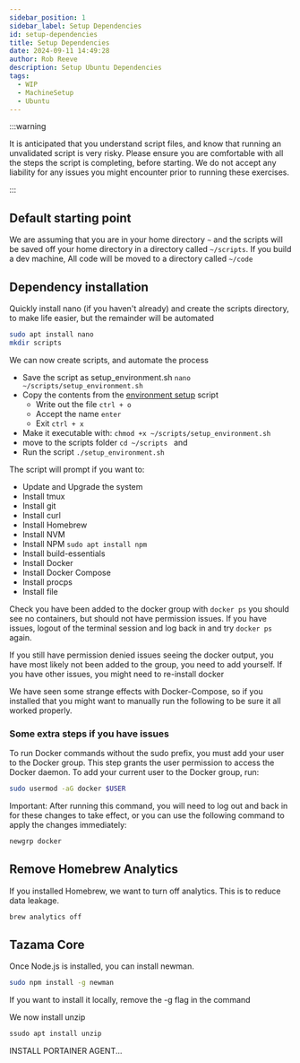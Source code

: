```yaml
---  
sidebar_position: 1  
sidebar_label: Setup Dependencies
id: setup-dependencies
title: Setup Dependencies
date: 2024-09-11 14:49:28
author: Rob Reeve
description: Setup Ubuntu Dependencies
tags: 
  - WIP
  - MachineSetup
  - Ubuntu
---  
```


<!-- SPDX-License-Identifier: CC-BY-SA-4.0 -->

:::warning

It is anticipated that you understand script files, and know that running an unvalidated script is very risky. Please ensure you are comfortable with all the steps the script is completing, before starting. We do not accept any liability for any issues you might encounter prior to running these exercises.

:::

## Default starting point

We are assuming that you are in your home directory ```~``` and the scripts will be saved off your home directory in a directory called ```~/scripts```. If you build a dev machine, All code will be moved to a directory called ```~/code```

## Dependency installation

Quickly install nano (if you haven't already) and create the scripts directory, to make life easier, but the remainder will be automated

```bash
sudo apt install nano
mkdir scripts
```

We can now create scripts, and automate the process

- Save the script as setup_environment.sh ```nano ~/scripts/setup_environment.sh```
- Copy the contents from the [environment setup](scripts/setup_environment.md) script
  - Write out the file `ctrl + o`
  - Accept the name `enter`
  - Exit  `ctrl + x`
- Make it executable with: ```chmod +x ~/scripts/setup_environment.sh```
- move to the scripts folder ```cd ~/scripts ``` and
- Run the script ```./setup_environment.sh```

The script will prompt if you want to:

- Update and Upgrade the system
- Install tmux
- Install git
- Install curl
- Install Homebrew
- Install NVM
- Install NPM ```sudo apt install npm```
- Install build-essentials
- Install Docker
- Install Docker Compose
- Install procps
- Install file

Check you have been added to the docker group with ```docker ps``` you should see no containers, but should not have permission issues. If you have issues, logout of the terminal session and log back in and try ```docker ps``` again.

If you still have permission denied issues seeing the docker output, you have most likely not been added to the group, you need to add yourself. If you have other issues, you might need to re-install docker

We have seen some strange effects with Docker-Compose, so if you installed that you might want to manually run the following to be sure it all worked properly.

### Some extra steps if you have issues

To run Docker commands without the sudo prefix, you must add your user to the Docker group. This step grants the user permission to access the Docker daemon. To add your current user to the Docker group, run:

```bash
sudo usermod -aG docker $USER
```

Important: After running this command, you will need to log out and back in for these changes to take effect, or you can use the following command to apply the changes immediately:

```bash
newgrp docker
```

## Remove Homebrew Analytics

If you installed Homebrew, we want to turn off analytics. This is to reduce data leakage.

```bash
brew analytics off
```

## Tazama Core

Once Node.js is installed, you can install newman.

```bash
sudo npm install -g newman
```

If you want to install it locally, remove the -g flag in the command

We now install unzip

```bash
ssudo apt install unzip
```

INSTALL PORTAINER AGENT...